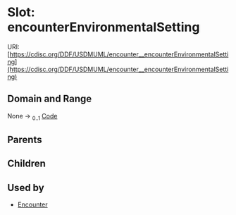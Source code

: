 
# Slot: encounterEnvironmentalSetting




URI: [https://cdisc.org/DDF/USDMUML/encounter__encounterEnvironmentalSetting](https://cdisc.org/DDF/USDMUML/encounter__encounterEnvironmentalSetting)


## Domain and Range

None &#8594;  <sub>0..1</sub> [Code](Code.md)

## Parents


## Children


## Used by

 * [Encounter](Encounter.md)
